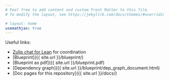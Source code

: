 ```yaml
---
# Feel free to add content and custom Front Matter to this file.
# To modify the layout, see https://jekyllrb.com/docs/themes/#overriding-theme-defaults

# layout: home
usemathjax: true
---
```


Useful links:

* [Zulip chat for Lean](https://leanprover.zulipchat.com/) for coordination
* [Blueprint]({{ site.url }}/blueprint/)
* [Blueprint as pdf]({{ site.url }}/blueprint.pdf)
* [Dependency graph]({{ site.url }}/blueprint/dep_graph_document.html)
* [Doc pages for this repository]({{ site.url }}/docs/)
